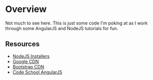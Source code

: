 Overview
========

Not much to see here. This is just some code I'm poking at as I work through some AngularJS and NodeJS tutorials for fun.

Resources
---------

-	[NodeJS Installers](https://nodejs.org/download/)
-	[Google CDN](https://developers.google.com/speed/libraries/)
-	[Bootstrap CDN](http://getbootstrap.com/getting-started/)
-	[Code School AngularJS](http://campus.codeschool.com/courses/shaping-up-with-angular-js)
